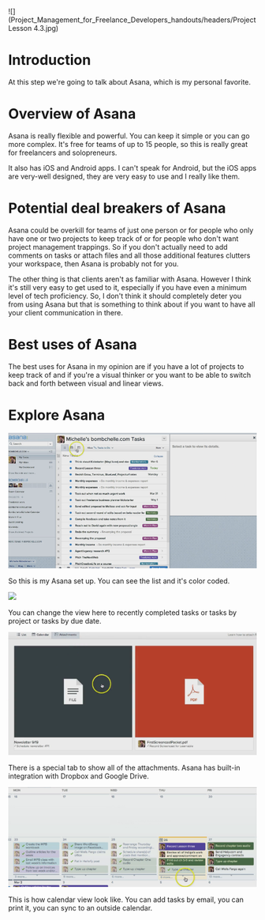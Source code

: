 ![](Project_Management_for_Freelance_Developers_handouts/headers/Project Lesson 4.3.jpg)
# Introduction

At this step we're going to talk about Asana, which is my personal favorite.

# Overview of Asana

Asana is really flexible and powerful. You can keep it simple or you can go more complex. It's free for teams of up to 15 people, so this is really great for freelancers and solopreneurs.

It also has iOS and Android apps. I can't speak for Android, but the iOS apps are very-well designed, they are very easy to use and I really like them.

# Potential deal breakers of Asana

Asana could be overkill for teams of just one person or for people who only have one or two projects to keep track of or for people who don't want project management trappings. So if you don't actually need to add comments on tasks or attach files and all those additional features clutters your workspace, then Asana is probably not for you.

The other thing is that clients aren't as familiar with Asana. However I think it's still very easy to get used to it, especially if you have even a minimum level of tech proficiency. So, I don't think it should completely deter you from using Asana but that is something to think about if you want to have all your client communication in there.

# Best uses of Asana

The best uses for Asana in my opinion are if you have a lot of projects to keep track of and if you're a visual thinker or you want to be able to switch back and forth between visual and linear views.

# Explore Asana

![](Project_Management_for_Freelance_Developers_handouts/img/4-3_list.png)

So this is my Asana set up. You can see the list and it's color coded.

![](Project_Management_for_Freelance_Developers_handouts/img/4-3_view.png)

You can change the view here to recently completed tasks or tasks by project or tasks by due date.

![](Project_Management_for_Freelance_Developers_handouts/img/4-3_attachments.png)

There is a special tab to show all of the attachments. Asana has built-in integration with Dropbox and Google Drive.

![](Project_Management_for_Freelance_Developers_handouts/img/4-3_calendar.png)

This is how calendar view look like. You can add tasks by email, you can print it, you can sync to an outside calendar.